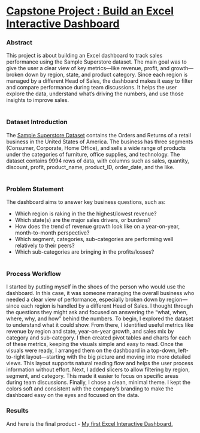 # [Capstone Project : Build an Excel Interactive Dashboard]()

### Abstract
This project is about building an Excel dashboard to track sales performance using the Sample Superstore dataset. The main goal was to give the user a clear view of key metrics—like revenue, profit, and growth—broken down by region, state, and product category. Since each region is managed by a different Head of Sales, the dashboard makes it easy to filter and compare performance during team discussions. It helps the user explore the data, understand what’s driving the numbers, and use those insights to improve sales.
</br></br>

### Dataset Introduction
The [Sample Superstore Dataset](https://www.wisdomaxis.com/technology/software/data/for-reports/super-stores-data-for-reports.php) contains the Orders and Returns of a retail business in the United States of America. The business has three segments (Consumer, Corporate, Home Office), and sells a wide range of products under the categories of furniture, office supplies, and technology. The dataset contains 9994 rows of data, with columns such as sales, quantity, discount, profit, product_name, product_ID, order_date, and the like.
</br></br>

### Problem Statement
The dashboard aims to answer key business questions, such as:
* Which region is raking in the the highest/lowest revenue?
* Which state(s) are the major sales drivers, or burdens?
* How does the trend of revenue growth look like on a year-on-year, month-to-month perspective?
* Which segment, categories, sub-categories are performing well relatively to their peers?
* Which sub-categories are bringing in the profits/losses?
</br></br>

### Process Workflow
I started by putting myself in the shoes of the person who would use the dashboard. In this case, it was someone managing the overall business who needed a clear view of performance, especially broken down by region—since each region is handled by a different Head of Sales. I thought through the questions they might ask and focused on answering the “what, when, where, why, and how” behind the numbers.
To begin, I explored the dataset to understand what it could show. From there, I identified useful metrics like revenue by region and state, year-on-year growth, and sales mix by category and sub-category.
I then created pivot tables and charts for each of these metrics, keeping the visuals simple and easy to read. Once the visuals were ready, I arranged them on the dashboard in a top-down, left-to-right layout—starting with the big picture and moving into more detailed views. This layout supports natural reading flow and helps the user process information without effort.
Next, I added slicers to allow filtering by region, segment, and category. This made it easier to focus on specific areas during team discussions.
Finally, I chose a clean, minimal theme. I kept the colors soft and consistent with the company’s branding to make the dashboard easy on the eyes and focused on the data.
</br>

### Results
And here is the final product - [My first Excel Interactive Dashboard.]()

![]()





